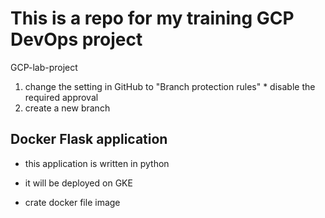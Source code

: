 # This is a repo for my training GCP DevOps project
GCP-lab-project
1. change the setting in GitHub to "Branch protection rules" * disable the required approval
2. create a new branch 

## Docker Flask application
 - this application is written in python
 - it will be deployed on GKE

 - crate docker file image

